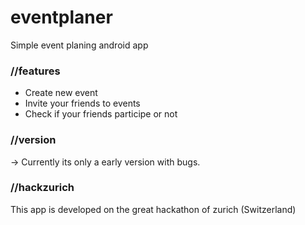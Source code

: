 eventplaner
===========

Simple event planing android app

### //features

- Create new event
- Invite your friends to events
- Check if your friends participe or not

### //version
-> Currently its only a early version with bugs.

### //hackzurich
This app is developed on the great hackathon of zurich (Switzerland)
